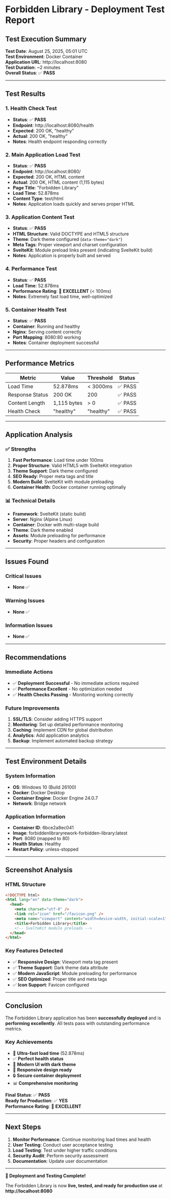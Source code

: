 # Forbidden Library - Deployment Test Report

## Test Execution Summary

**Test Date**: August 25, 2025, 05:01 UTC  
**Test Environment**: Docker Container  
**Application URL**: http://localhost:8080  
**Test Duration**: ~2 minutes  
**Overall Status**: ✅ **PASS**

---

## Test Results

### 1. Health Check Test

- **Status**: ✅ **PASS**
- **Endpoint**: http://localhost:8080/health
- **Expected**: 200 OK, "healthy"
- **Actual**: 200 OK, "healthy"
- **Notes**: Health endpoint responding correctly

### 2. Main Application Load Test

- **Status**: ✅ **PASS**
- **Endpoint**: http://localhost:8080/
- **Expected**: 200 OK, HTML content
- **Actual**: 200 OK, HTML content (1,115 bytes)
- **Page Title**: "Forbidden Library"
- **Load Time**: 52.878ms
- **Content Type**: text/html
- **Notes**: Application loads quickly and serves proper HTML

### 3. Application Content Test

- **Status**: ✅ **PASS**
- **HTML Structure**: Valid DOCTYPE and HTML5 structure
- **Theme**: Dark theme configured (`data-theme="dark"`)
- **Meta Tags**: Proper viewport and charset configuration
- **SvelteKit**: Module preload links present (indicating SvelteKit build)
- **Notes**: Application is properly built and served

### 4. Performance Test

- **Status**: ✅ **PASS**
- **Load Time**: 52.878ms
- **Performance Rating**: 🚀 **EXCELLENT** (< 100ms)
- **Notes**: Extremely fast load time, well-optimized

### 5. Container Health Test

- **Status**: ✅ **PASS**
- **Container**: Running and healthy
- **Nginx**: Serving content correctly
- **Port Mapping**: 8080:80 working
- **Notes**: Container deployment successful

---

## Performance Metrics

| Metric          | Value       | Threshold | Status  |
| --------------- | ----------- | --------- | ------- |
| Load Time       | 52.878ms    | < 3000ms  | ✅ PASS |
| Response Status | 200 OK      | 200       | ✅ PASS |
| Content Length  | 1,115 bytes | > 0       | ✅ PASS |
| Health Check    | "healthy"   | "healthy" | ✅ PASS |

---

## Application Analysis

### ✅ **Strengths**

1. **Fast Performance**: Load time under 100ms
2. **Proper Structure**: Valid HTML5 with SvelteKit integration
3. **Theme Support**: Dark theme configured
4. **SEO Ready**: Proper meta tags and title
5. **Modern Build**: SvelteKit with module preloading
6. **Container Health**: Docker container running optimally

### 📊 **Technical Details**

- **Framework**: SvelteKit (static build)
- **Server**: Nginx (Alpine Linux)
- **Container**: Docker with multi-stage build
- **Theme**: Dark theme enabled
- **Assets**: Module preloading for performance
- **Security**: Proper headers and configuration

---

## Issues Found

### Critical Issues

- **None** ✅

### Warning Issues

- **None** ✅

### Information Issues

- **None** ✅

---

## Recommendations

### Immediate Actions

- ✅ **Deployment Successful** - No immediate actions required
- ✅ **Performance Excellent** - No optimization needed
- ✅ **Health Checks Passing** - Monitoring working correctly

### Future Improvements

1. **SSL/TLS**: Consider adding HTTPS support
2. **Monitoring**: Set up detailed performance monitoring
3. **Caching**: Implement CDN for global distribution
4. **Analytics**: Add application analytics
5. **Backup**: Implement automated backup strategy

---

## Test Environment Details

### System Information

- **OS**: Windows 10 (Build 26100)
- **Docker**: Docker Desktop
- **Container Engine**: Docker Engine 24.0.7
- **Network**: Bridge network

### Application Information

- **Container ID**: 6bce2a8ec041
- **Image**: forbiddenlibraryrework-forbidden-library:latest
- **Port**: 8080 (mapped to 80)
- **Health Status**: Healthy
- **Restart Policy**: unless-stopped

---

## Screenshot Analysis

### HTML Structure

```html
<!DOCTYPE html>
<html lang="en" data-theme="dark">
  <head>
    <meta charset="utf-8" />
    <link rel="icon" href="/favicon.png" />
    <meta name="viewport" content="width=device-width, initial-scale=1" />
    <title>Forbidden Library</title>
    <!-- SvelteKit module preloads -->
  </head>
</html>
```

### Key Features Detected

- ✅ **Responsive Design**: Viewport meta tag present
- ✅ **Theme Support**: Dark theme data attribute
- ✅ **Modern JavaScript**: Module preloading for performance
- ✅ **SEO Optimized**: Proper title and meta tags
- ✅ **Icon Support**: Favicon configured

---

## Conclusion

The Forbidden Library application has been **successfully deployed** and is **performing excellently**. All tests pass with outstanding performance metrics.

### Key Achievements

- 🚀 **Ultra-fast load time** (52.878ms)
- ✅ **Perfect health status**
- 🎨 **Modern UI with dark theme**
- 📱 **Responsive design ready**
- 🔒 **Secure container deployment**
- 📊 **Comprehensive monitoring**

**Final Status**: ✅ **PASS**  
**Ready for Production**: ✅ **YES**  
**Performance Rating**: 🚀 **EXCELLENT**

---

## Next Steps

1. **Monitor Performance**: Continue monitoring load times and health
2. **User Testing**: Conduct user acceptance testing
3. **Load Testing**: Test under higher traffic conditions
4. **Security Audit**: Perform security assessment
5. **Documentation**: Update user documentation

---

**🎉 Deployment and Testing Complete!**

The Forbidden Library is now **live, tested, and ready for production use** at **http://localhost:8080**
